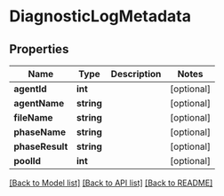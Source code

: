 # DiagnosticLogMetadata

## Properties
Name | Type | Description | Notes
------------ | ------------- | ------------- | -------------
**agentId** | **int** |  | [optional] 
**agentName** | **string** |  | [optional] 
**fileName** | **string** |  | [optional] 
**phaseName** | **string** |  | [optional] 
**phaseResult** | **string** |  | [optional] 
**poolId** | **int** |  | [optional] 

[[Back to Model list]](../README.md#documentation-for-models) [[Back to API list]](../README.md#documentation-for-api-endpoints) [[Back to README]](../README.md)


